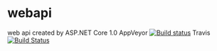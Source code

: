 # webapi
web api created by ASP.NET Core 1.0
AppVeyor
[![Build status](https://ci.appveyor.com/api/projects/status/87g65ix4uyq4b4fl?svg=true)](https://ci.appveyor.com/project/baraneetharan/webapi)
Travis
[![Build Status](https://travis-ci.org/baraneetharan/webapi.svg?branch=master)](https://travis-ci.org/baraneetharan/webapi)
